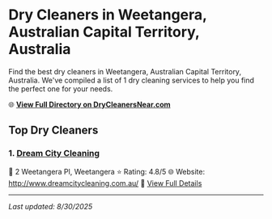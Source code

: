 # Dry Cleaners in Weetangera, Australian Capital Territory, Australia

Find the best dry cleaners in Weetangera, Australian Capital Territory, Australia. We've compiled a list of 1 dry cleaning services to help you find the perfect one for your needs.

🌐 **[View Full Directory on DryCleanersNear.com](https://drycleanersnear.com/city/Australia/Australian%20Capital%20Territory/Weetangera)**

## Top Dry Cleaners

### 1. [Dream City Cleaning](https://drycleanersnear.com/dryCleaner/68a289b8e025a3a8d28d3d20/dream-city-cleaning)
📍 2 Weetangera Pl, Weetangera
⭐ Rating: 4.8/5
🌐 Website: http://www.dreamcitycleaning.com.au/
🔗 [View Full Details](https://drycleanersnear.com/dryCleaner/68a289b8e025a3a8d28d3d20/dream-city-cleaning)


---

*Last updated: 8/30/2025*
